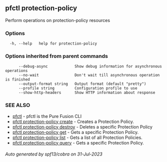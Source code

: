 ## pfctl protection-policy

Perform operations on protection-policy resources

### Options

```
  -h, --help   help for protection-policy
```

### Options inherited from parent commands

```
      --debug-async            Show debug information for asynchronous operations
      --no-wait                Don't wait till asynchronous operation is finished
      --output-format string   Output format (default "pretty")
      --profile string         Configuration profile to use
      --show-http-headers      Show HTTP information about response
```

### SEE ALSO

* [pfctl](pfctl.md)	 - pfctl is the Pure Fusion CLI
* [pfctl protection-policy create](pfctl_protection-policy_create.md)	 - Creates a Protection Policy.
* [pfctl protection-policy destroy](pfctl_protection-policy_destroy.md)	 - Deletes a specific Protection Policy
* [pfctl protection-policy get](pfctl_protection-policy_get.md)	 - Gets a specific Protection Policy.
* [pfctl protection-policy list](pfctl_protection-policy_list.md)	 - Gets a list of all Protection Policies.
* [pfctl protection-policy query](pfctl_protection-policy_query.md)	 - Gets a specific Protection Policy.

###### Auto generated by spf13/cobra on 31-Jul-2023
